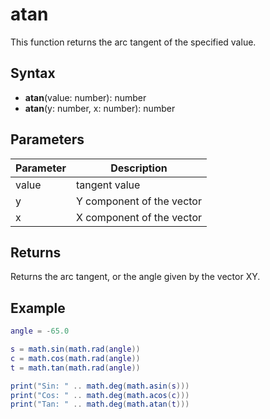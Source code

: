 # atan

This function returns the arc tangent of the specified value.

## Syntax

- **atan**(value: number): number
- **atan**(y: number, x: number): number

## Parameters

| Parameter | Description |
| --- | --- |
| value | tangent value |
| y | Y component of the vector |
| x | X component of the vector |

## Returns

Returns the arc tangent, or the angle given by the vector XY.

## Example

```lua
angle = -65.0

s = math.sin(math.rad(angle))
c = math.cos(math.rad(angle))
t = math.tan(math.rad(angle))

print("Sin: " .. math.deg(math.asin(s)))
print("Cos: " .. math.deg(math.acos(c)))
print("Tan: " .. math.deg(math.atan(t)))
```